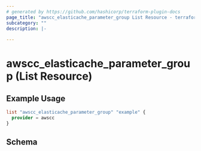 ```yaml
---
# generated by https://github.com/hashicorp/terraform-plugin-docs
page_title: "awscc_elasticache_parameter_group List Resource - terraform-provider-awscc"
subcategory: ""
description: |-
  
---
```


# awscc_elasticache_parameter_group (List Resource)



## Example Usage

```terraform
list "awscc_elasticache_parameter_group" "example" {
  provider = awscc
}
```

<!-- schema generated by tfplugindocs -->
## Schema
